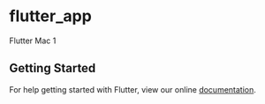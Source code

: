 # flutter_app

Flutter Mac 1

## Getting Started

For help getting started with Flutter, view our online
[documentation](http://flutter.io/).
